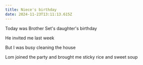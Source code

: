 ```yaml
---
title: Niece's birthday
date: 2024-11-23T13:11:13.615Z
---
```


Today was Brother Set's daughter's birthday

He invited me last week

But I was busy cleaning the house

Lom joined the party and brought me sticky rice and sweet soup
